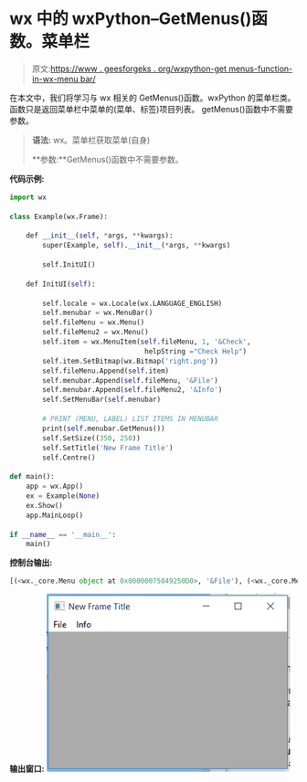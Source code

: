 # wx 中的 wxPython–GetMenus()函数。菜单栏

> 原文:[https://www . geesforgeks . org/wxpython-get menus-function-in-wx-menu bar/](https://www.geeksforgeeks.org/wxpython-getmenus-function-in-wx-menubar/)

在本文中，我们将学习与 wx 相关的 GetMenus()函数。wxPython 的菜单栏类。函数只是返回菜单栏中菜单的(菜单、标签)项目列表。
getMenus()函数中不需要参数。

> **语法:** wx。菜单栏获取菜单(自身)
> 
> **参数:**GetMenus()函数中不需要参数。

**代码示例:**

```py
import wx

class Example(wx.Frame):

    def __init__(self, *args, **kwargs):
        super(Example, self).__init__(*args, **kwargs)

        self.InitUI()

    def InitUI(self):

        self.locale = wx.Locale(wx.LANGUAGE_ENGLISH)
        self.menubar = wx.MenuBar()
        self.fileMenu = wx.Menu()
        self.fileMenu2 = wx.Menu()
        self.item = wx.MenuItem(self.fileMenu, 1, '&Check', 
                                 helpString ="Check Help")
        self.item.SetBitmap(wx.Bitmap('right.png'))
        self.fileMenu.Append(self.item)
        self.menubar.Append(self.fileMenu, '&File')
        self.menubar.Append(self.fileMenu2, '&Info')
        self.SetMenuBar(self.menubar)

        # PRINT (MENU, LABEL) LIST ITEMS IN MENUBAR
        print(self.menubar.GetMenus())
        self.SetSize((350, 250))
        self.SetTitle('New Frame Title')
        self.Centre()

def main():
    app = wx.App()
    ex = Example(None)
    ex.Show()
    app.MainLoop()

if __name__ == '__main__':
    main()
```

**控制台输出:**

```py
[(<wx._core.Menu object at 0x00000075049250D0>, '&File'), (<wx._core.Menu object at 0x0000007504925160>, '&Info')]

```

**输出窗口:**
![](img/ff44129610e55856bef9ea2a6ff547ad.png)